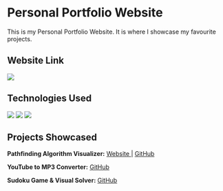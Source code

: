 # Personal Portfolio Website

This is my Personal Portfolio Website. It is where I showcase my favourite projects.

## Website Link

<a href="https://connorusaty.github.io/" target="_blank">
  <img src="https://img.shields.io/badge/website-000000?style=for-the-badge&logo=About.me&logoColor=white" />
</a>

## Technologies Used

<p>
  <img src="https://img.shields.io/badge/JavaScript-323330?style=for-the-badge&logo=javascript&logoColor=F7DF1E" />
  <img src="https://img.shields.io/badge/HTML5-E34F26?style=for-the-badge&logo=html5&logoColor=white" />
  <img src="https://img.shields.io/badge/CSS3-1572B6?style=for-the-badge&logo=css3&logoColor=white" />
</p>

## Projects Showcased

**Pathfinding Algorithm Visualizer:**
<a href="https://connorusaty.github.io/pathfinding-visualizer/" target="_blank">
  Website
</a>
 | 
<a href="https://github.com/ConnorUsaty/pathfinding-visualizer" target="_blank">
  GitHub
</a>

**YouTube to MP3 Converter:**
<a href="https://github.com/ConnorUsaty/youtube-to-mp3-converter" target="_blank">
  GitHub
</a>

**Sudoku Game & Visual Solver:**
<a href="https://github.com/ConnorUsaty/sudoku-solver" target="_blank">
  GitHub
</a>  
